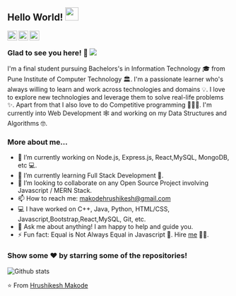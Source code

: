 ## Hello World! <img src="https://raw.githubusercontent.com/iampavangandhi/iampavangandhi/master/gifs/Hi.gif" width="30px"></h2>

<a href="https://www.linkedin.com/in/hrushikesh-makode-75116a147/">
  <img align="left" alt="Pavan's Linkdein" width="22px" src="https://cdn.jsdelivr.net/npm/simple-icons@v3/icons/linkedin.svg" />
</a>
<a href="https://github.com/HrushiMakode">
  <img align="left" alt="Pavan's Github" width="22px" src="https://cdn.jsdelivr.net/npm/simple-icons@v3/icons/github.svg" />
</a>
<a href="https://www.hackerrank.com/hrushi_makode">
  <img align="left" alt="Pavan's Hackerrank" width="22px" src="https://cdn.jsdelivr.net/npm/simple-icons@v3/icons/hackerrank.svg" />
</a>

<br />

### Glad to see you here! 🤩 ![](https://visitor-badge.glitch.me/badge?page_id=HrushiMakode.HrushiMakode)

I'm a final student pursuing Bachelors's in Information Technology 🎓 from Pune Institute of Computer Technology 🏛. I'm a passionate learner who's always willing to learn and work across technologies and domains 💡. I love to explore new technologies and leverage them to solve real-life problems ✨. Apart from that I also love to do Competitive programming 👨🏻‍💻. I'm currently into Web Development 🕸️ and working on my Data Structures and Algorithms 🤓.

### More about me...

- 🔭 I’m currently working on Node.js, Express.js, React,MySQL, MongoDB, etc 💻.
- 🌱 I’m currently learning Full Stack Development 🚀.
- 👯 I’m looking to collaborate on any Open Source Project involving Javascript / MERN Stack.
- 📫 How to reach me: makodehrushikesh@gmail.com 
- 💻 I have worked on C++, Java, Python, HTML/CSS, Javascript,Bootstrap,React,MySQL, Git, etc.
- 💬 Ask me about anything! I am happy to help and guide you.
- ⚡ Fun fact: Equal is Not Always Equal in Javascript 🤣. Hire [me](mailto:makodehrushikesh@gmail.com?Subject=Hello%20Hrushikesh) 👨‍💻.

### Show some ❤️ by starring some of the repositories!

![Github stats](https://github-readme-stats.vercel.app/api?username=HrushiMakode&show_icons=true&hide_border=true)

⭐️ From [Hrushikesh Makode](https://github.com/HrushiMakode)
